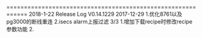 ============================================================
2018-1-22 Release Log V0.14.1229 2017-12-29
1.优化8761以及pg3000的断线重连
2.isecs alarm上报过滤
3/3
1.增加下载recipe时修改recipe参数功能
2.